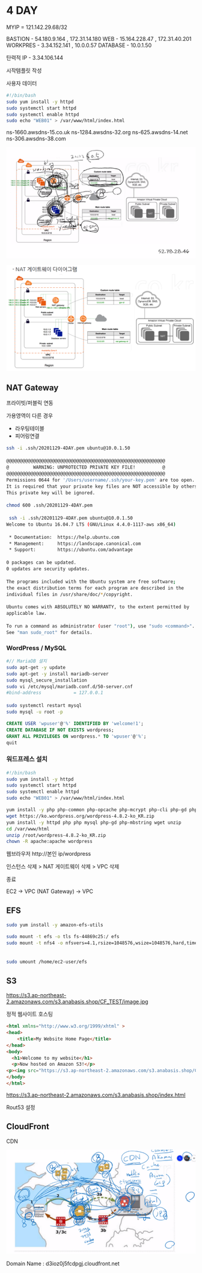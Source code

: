 # 4 DAY

MYIP = 121.142.29.68/32

BASTION - 54.180.9.164  , 172.31.14.180
WEB -  15.164.228.47  ,  172.31.40.201
WORKPRES - 3.34.152.141 , 10.0.0.57
DATABASE - 10.0.1.50

탄력적 IP - 3.34.106.144

시작템플릿 작성

사용자 데이터

```bash
#!/bin/bash
sudo yum install -y httpd
sudo systemctl start httpd
sudo systemctl enable httpd
sudo echo "WEB01" > /var/www/html/index.html
```

ns-1660.awsdns-15.co.uk
ns-1284.awsdns-32.org
ns-625.awsdns-14.net
ns-306.awsdns-38.com

![NAT Gateway](./images/4day_NATGATEWAY.png)

![NAT Gateway](./images/4day_NATGATEWAY2.png)

## NAT Gateway

프라이빗/퍼블릭 연동

가용영역이 다른 경우

- 라우팅테이블
- 피어링연결

```bash
ssh -i .ssh/20201129-4DAY.pem ubuntu@10.0.1.50

@@@@@@@@@@@@@@@@@@@@@@@@@@@@@@@@@@@@@@@@@@@@@@@@@@@@@@@@@@@
@         WARNING: UNPROTECTED PRIVATE KEY FILE!          @
@@@@@@@@@@@@@@@@@@@@@@@@@@@@@@@@@@@@@@@@@@@@@@@@@@@@@@@@@@@
Permissions 0644 for '/Users/username/.ssh/your-key.pem' are too open.
It is required that your private key files are NOT accessible by others.
This private key will be ignored.

chmod 600 .ssh/20201129-4DAY.pem

 ssh -i .ssh/20201129-4DAY.pem ubuntu@10.0.1.50
Welcome to Ubuntu 16.04.7 LTS (GNU/Linux 4.4.0-1117-aws x86_64)

 * Documentation:  https://help.ubuntu.com
 * Management:     https://landscape.canonical.com
 * Support:        https://ubuntu.com/advantage

0 packages can be updated.
0 updates are security updates.

The programs included with the Ubuntu system are free software;
the exact distribution terms for each program are described in the
individual files in /usr/share/doc/*/copyright.

Ubuntu comes with ABSOLUTELY NO WARRANTY, to the extent permitted by
applicable law.

To run a command as administrator (user "root"), use "sudo <command>".
See "man sudo_root" for details.
```

### WordPress / MySQL

```bash
#// MariaDB 설치
sudo apt-get -y update
sudo apt-get -y install mariadb-server
sudo mysql_secure_installation
sudo vi /etc/mysql/mariadb.conf.d/50-server.cnf
#bind-address            = 127.0.0.1

sudo systemctl restart mysql
sudo mysql -u root -p
```

```sql
CREATE USER 'wpuser'@'%' IDENTIFIED BY 'welcome!1';
CREATE DATABASE IF NOT EXISTS wordpress;
GRANT ALL PRIVILEGES ON wordpress.* TO 'wpuser'@'%';
quit
```

### 워드프레스 설치

```bash
#!/bin/bash
sudo yum install -y httpd
sudo systemctl start httpd
sudo systemctl enable httpd
sudo echo "WEB01" > /var/www/html/index.html
```

```bash
yum install -y php php-common php-opcache php-mcrypt php-cli php-gd php-curl php-mysql -y
wget https://ko.wordpress.org/wordpress-4.8.2-ko_KR.zip
yum install -y httpd php php mysql php-gd php-mbstring wget unzip
cd /var/www/html
unzip /root/wordpress-4.8.2-ko_KR.zip
chown -R apache:apache wordpress
```

웹브라우저 http://본인 ip/wordpress

인스턴스 삭제 > NAT 게이트웨이 삭제 > VPC 삭제


종료

EC2 -> VPC (NAT Gateway) -> VPC 

## EFS

```bash
sudo yum install -y amazon-efs-utils
```

```bash
sudo mount -t efs -o tls fs-44869c25:/ efs
sudo mount -t nfs4 -o nfsvers=4.1,rsize=1048576,wsize=1048576,hard,timeo=600,retrans=2,noresvport fs-44869c25.efs.ap-northeast-2.amazonaws.com:/ efs


sudo umount /home/ec2-user/efs
```

## S3

https://s3.ap-northeast-2.amazonaws.com/s3.anabasis.shop/CF_TEST/image.jpg

정적 웹사이트 호스팅

```html
<html xmlns="http://www.w3.org/1999/xhtml" >
<head>
    <title>My Website Home Page</title>
</head>
<body>
  <h1>Welcome to my website</h1>
  <p>Now hosted on Amazon S3!</p>
<p><img src="https://s3.ap-northeast-2.amazonaws.com/s3.anabasis.shop/CF_TEST/image.jpg" alt="my test image"></p>
</body>
</html>
```

https://s3.ap-northeast-2.amazonaws.com/s3.anabasis.shop/index.html

Rout53 설정

## CloudFront

CDN

![CloudFront](./images/4day_CDN.png)

Domain Name : d3ioz0j5fcdpgj.cloudfront.net